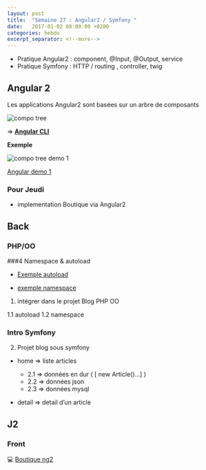 ```yaml
---
layout: post
title:  "Semaine 27 : Angular2 / Symfony "
date:   2017-01-02 08:00:00 +0200
categories: hebdo 
excerpt_separator: <!--more-->
---
```


- Pratique Angular2 : component, @Input, @Output, service
- Pratique Symfony : HTTP / routing , controller, twig

<!--more-->

## Angular 2

Les applications Angular2 sont basées sur un arbre de composants

![compo tree](../../../../img/ng_component_tree.jpg)

=> **[Angular CLI](https://cli.angular.io)**


**Exemple**

![compo tree demo 1](../../../../img/component_tree_demo.jpg)

[Angular demo 1](https://github.com/simplyon2/ng-demo0)

### Pour Jeudi 

- implementation Boutique via Angular2
 
 
## Back

### PHP/OO

###4 Namespace & autoload

- [Exemple autoload](https://github.com/Simplon-lyon/dev-web/tree/master/php/autoload)

- [exemple namespace](https://github.com/Simplon-lyon/dev-web/tree/master/php/nspaces)

1. intégrer dans le projet Blog PHP OO

  1.1 autoload 
  1.2  namespace

### Intro Symfony

2. Projet blog sous symfony

- home => liste articles

  - 2.1 => données en dur ( [ new Article()…] )
  - 2.2 => données json
  - 2.3 => données mysql
  
- detail => detail d’un article


## J2 

### Front 

:computer: [Boutique ng2](https://github.com/simplyon2/ng2-boutique)
